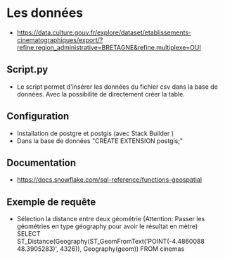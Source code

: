# Les données
- https://data.culture.gouv.fr/explore/dataset/etablissements-cinematographiques/export/?refine.region_administrative=BRETAGNE&refine.multiplexe=OUI

## Script.py
- Le script permet d'insérer les données du fichier csv dans la base de données. Avec la possibilité de directement créer la table.

## Configuration
- Installation de postgre et postgis (avec Stack Builder )
- Dans la base de données "CREATE EXTENSION postgis;"


## Documentation
- https://docs.snowflake.com/sql-reference/functions-geospatial


## Exemple de requête
- Sélection la distance entre deux géométrie (Attention: Passer les géométries en type géography pour avoir le résultat en mètre)   
SELECT ST_Distance(Geography(ST_GeomFromText('POINT(-4.4860088 48.3905283)', 4326)), Geography(geom))
FROM cinemas